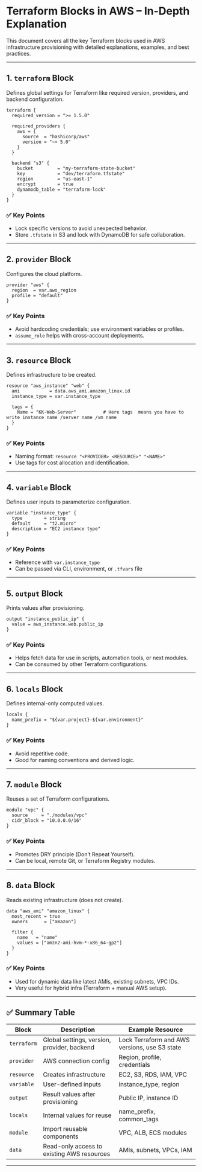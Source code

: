 # Terraform Blocks in AWS – In-Depth Explanation

This document covers all the key Terraform blocks used in AWS infrastructure provisioning with detailed explanations, examples, and best practices.

---

## 1. `terraform` Block

Defines global settings for Terraform like required version, providers, and backend configuration.

```hcl
terraform {
  required_version = ">= 1.5.0"

  required_providers {
    aws = {
      source  = "hashicorp/aws"
      version = "~> 5.0"
    }
  }

  backend "s3" {
    bucket         = "my-terraform-state-bucket"
    key            = "dev/terraform.tfstate"
    region         = "us-east-1"
    encrypt        = true
    dynamodb_table = "terraform-lock"
  }
}
````

### ✅ Key Points

* Lock specific versions to avoid unexpected behavior.
* Store `.tfstate` in S3 and lock with DynamoDB for safe collaboration.

---

## 2. `provider` Block

Configures the cloud platform.

```hcl
provider "aws" {
  region  = var.aws_region
  profile = "default"
}
```

### ✅ Key Points

* Avoid hardcoding credentials; use environment variables or profiles.
* `assume_role` helps with cross-account deployments.

---

## 3. `resource` Block

Defines infrastructure to be created.

```hcl
resource "aws_instance" "web" {
  ami           = data.aws_ami.amazon_linux.id
  instance_type = var.instance_type

  tags = {
    Name = "KK-Web-Server"          # Here tags  means you have to write instance name /server name /vm name
  }
}
```

### ✅ Key Points

* Naming format: `resource "<PROVIDER>_<RESOURCE>" "<NAME>"`
* Use tags for cost allocation and identification.

---

## 4. `variable` Block

Defines user inputs to parameterize configuration.

```hcl
variable "instance_type" {
  type        = string
  default     = "t2.micro"
  description = "EC2 instance type"
}
```

### ✅ Key Points

* Reference with `var.instance_type`
* Can be passed via CLI, environment, or `.tfvars` file

---

## 5. `output` Block

Prints values after provisioning.

```hcl
output "instance_public_ip" {
  value = aws_instance.web.public_ip
}
```

### ✅ Key Points

* Helps fetch data for use in scripts, automation tools, or next modules.
* Can be consumed by other Terraform configurations.

---

## 6. `locals` Block

Defines internal-only computed values.

```hcl
locals {
  name_prefix = "${var.project}-${var.environment}"
}
```

### ✅ Key Points

* Avoid repetitive code.
* Good for naming conventions and derived logic.

---

## 7. `module` Block

Reuses a set of Terraform configurations.

```hcl
module "vpc" {
  source     = "./modules/vpc"
  cidr_block = "10.0.0.0/16"
}
```

### ✅ Key Points

* Promotes DRY principle (Don’t Repeat Yourself).
* Can be local, remote Git, or Terraform Registry modules.

---

## 8. `data` Block

Reads existing infrastructure (does not create).

```hcl
data "aws_ami" "amazon_linux" {
  most_recent = true
  owners      = ["amazon"]

  filter {
    name   = "name"
    values = ["amzn2-ami-hvm-*-x86_64-gp2"]
  }
}
```

### ✅ Key Points

* Used for dynamic data like latest AMIs, existing subnets, VPC IDs.
* Very useful for hybrid infra (Terraform + manual AWS setup).

---

## ✅ Summary Table

| Block       | Description                                 | Example Resource                              |
| ----------- | ------------------------------------------- | --------------------------------------------- |
| `terraform` | Global settings, version, provider, backend | Lock Terraform and AWS versions, use S3 state |
| `provider`  | AWS connection config                       | Region, profile, credentials                  |
| `resource`  | Creates infrastructure                      | EC2, S3, RDS, IAM, VPC                        |
| `variable`  | User-defined inputs                         | instance\_type, region                        |
| `output`    | Result values after provisioning            | Public IP, instance ID                        |
| `locals`    | Internal values for reuse                   | name\_prefix, common\_tags                    |
| `module`    | Import reusable components                  | VPC, ALB, ECS modules                         |
| `data`      | Read-only access to existing AWS resources  | AMIs, subnets, VPCs, IAM                      |

---

